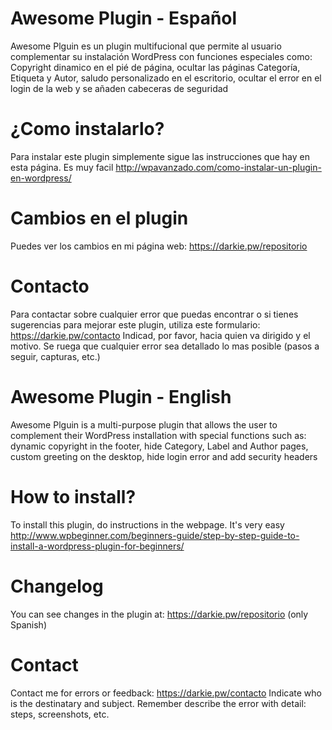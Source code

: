 # Awesome Plugin - Español
Awesome Plguin es un plugin multifucional que permite al usuario complementar su instalación WordPress con funciones especiales como: Copyright dinamico en el pié de página, ocultar las páginas Categoría, Etiqueta y Autor, saludo personalizado en el escritorio, ocultar el error en el login de la web y se añaden cabeceras de seguridad

# ¿Como instalarlo?
Para instalar este plugin simplemente sigue las instrucciones que hay en esta página. Es muy facil
http://wpavanzado.com/como-instalar-un-plugin-en-wordpress/

# Cambios en el plugin
Puedes ver los cambios en mi página web: https://darkie.pw/repositorio

# Contacto
Para contactar sobre cualquier error que puedas encontrar o si tienes sugerencias para mejorar este plugin, utiliza este formulario: https://darkie.pw/contacto
Indicad, por favor, hacia quien va dirigido y el motivo. Se ruega que cualquier error sea detallado lo mas posible (pasos a seguir, capturas, etc.)

# Awesome Plugin - English
Awesome Plguin is a multi-purpose plugin that allows the user to complement their WordPress installation with special functions such as: dynamic copyright in the footer, hide Category, Label and Author pages, custom greeting on the desktop, hide login error and add security headers

# How to install?
To install this plugin, do instructions in the webpage. It's very easy
http://www.wpbeginner.com/beginners-guide/step-by-step-guide-to-install-a-wordpress-plugin-for-beginners/

# Changelog
You can see changes in the plugin at: https://darkie.pw/repositorio (only Spanish)

# Contact
Contact me for errors or feedback: https://darkie.pw/contacto
Indicate who is the destinatary and subject. Remember describe the error with detail: steps, screenshots, etc.
